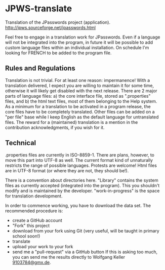 JPWS-translate
==============

Translation of the JPasswords project (application). http://jpws.sourceforge.net/jpasswords.html

Feel free to engage in a translation work for JPasswords. Even if a language will not be integrated into the program, in future it will be possible to add custom language files within an individual installation.
On schedule I'm looking for FRENCH to be added to the program file.

Rules and Regulations
---------------------

Translation is not trivial. For at least one reason: impermanence! With a translation delivered, I expect you are willing to maintain it for some time, otherwise it will likely get disabled with the next release.
There are 2 major parts of language files: a) the core interface file, stored as ".properties" files, and b) the html text files, most of them belonging to the Help system. As a minimum for a translation to be activated in a program release, the core files have to be completely translated. Other files can be added on a "per file" base while I keep English as the default language for untranslated files.
The reward for a (maintained) translation is a mention in the contribution acknowledgments, if you wish for it.

Technical
---------

.properties files are currently in ISO-8859-1. There are plans, however, to move this part into UTF-8 as well. The current format kind of unnaturally restricts the range of possible languages. Protests are welcome!
Html files are in UTF-8 format (or where they are not, they should be!).

There is a convention about directories here. 
"Library" contains the system files as currently accepted (integrated into the program). This you shouldn't modify and is maintained by the developer.
"work-in-progress" is the space for translation development. 

In order to commence working, you have to download the data set. The recommended procedure is: 
- create a GitHub account
- "Fork" this project
- download from your fork using Git (very useful, will be taught in primary school soon!)
- translate
- upload your work to your fork
- send me a "pull-request" via a GitHub button
If this is asking too much, you can send me the results directly to Wolfgang Keller 9103784@gmx.de.
 